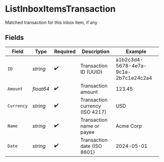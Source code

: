 # ListInboxItemsTransaction

Matched transaction for this inbox item, if any


## Fields

| Field                                | Type                                 | Required                             | Description                          | Example                              |
| ------------------------------------ | ------------------------------------ | ------------------------------------ | ------------------------------------ | ------------------------------------ |
| `ID`                                 | *string*                             | :heavy_check_mark:                   | Transaction ID (UUID)                | a1b2c3d4-5678-4e7a-9c1a-2b7c1e24c2a4 |
| `Amount`                             | *float64*                            | :heavy_check_mark:                   | Transaction amount                   | 123.45                               |
| `Currency`                           | *string*                             | :heavy_check_mark:                   | Transaction currency (ISO 4217)      | USD                                  |
| `Name`                               | *string*                             | :heavy_check_mark:                   | Transaction name or payee            | Acme Corp                            |
| `Date`                               | *string*                             | :heavy_check_mark:                   | Transaction date (ISO 8601)          | 2024-05-01                           |